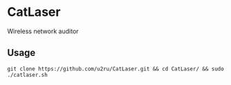 # CatLaser
Wireless network auditor

## Usage
```
git clone https://github.com/u2ru/CatLaser.git && cd CatLaser/ && sudo ./catlaser.sh
```

